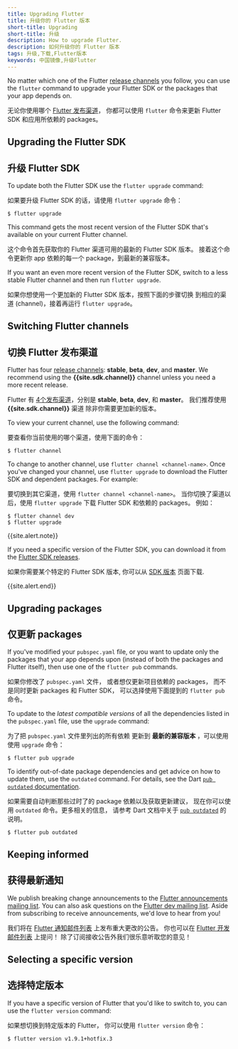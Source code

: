 ```yaml
---
title: Upgrading Flutter
title: 升级你的 Flutter 版本
short-title: Upgrading
short-title: 升级
description: How to upgrade Flutter.
description: 如何升级你的 Flutter 版本
tags: 升级,下载,Flutter版本
keywords: 中国镜像,升级Flutter
---
```


No matter which one of the Flutter [release channels][]
you follow, you can use the `flutter` command to upgrade your
Flutter SDK or the packages that your app depends on.

无论你使用哪个 [Flutter 发布渠道][release channels]，
你都可以使用 `flutter` 命令来更新 Flutter SDK 和应用所依赖的 packages。

## Upgrading the Flutter SDK

## 升级 Flutter SDK

To update both the Flutter SDK use the `flutter upgrade` command:

如果要升级 Flutter SDK 的话，请使用 `flutter upgrade` 命令：

```terminal
$ flutter upgrade
```

This command gets the most recent version of the Flutter SDK
that's available on your current Flutter channel.

这个命令首先获取你的 Flutter 渠道可用的最新的 Flutter SDK 版本。
接着这个命令更新你 app 依赖的每一个 package，到最新的兼容版本。

If you want an even more recent version of the Flutter SDK,
switch to a less stable Flutter channel
and then run `flutter upgrade`.

如果你想使用一个更加新的 Flutter SDK 版本，按照下面的步骤切换
到相应的渠道 (channel)，接着再运行 `flutter upgrade`。

## Switching Flutter channels

## 切换 Flutter 发布渠道

Flutter has four [release channels][]:
**stable**, **beta**, **dev**, and **master**.
We recommend using the **{{site.sdk.channel}}** channel
unless you need a more recent release.

Flutter 有 [4个发布渠道][release channels]，分别是 
**stable**, **beta**, **dev**, 和 **master**。
我们推荐使用 **{{site.sdk.channel}}** 渠道
除非你需要更加新的版本。

To view your current channel, use the following command:

要查看你当前使用的哪个渠道，使用下面的命令：

```terminal
$ flutter channel
```

To change to another channel, use `flutter channel <channel-name>`.
Once you've changed your channel, use `flutter upgrade`
to download the Flutter SDK and dependent packages.
For example:

要切换到其它渠道，使用 `flutter channel <channel-name>`。
当你切换了渠道以后，使用 `flutter upgrade` 下载 Flutter SDK 和依赖的 packages。
例如：

```terminal
$ flutter channel dev
$ flutter upgrade
```

{{site.alert.note}}

  If you need a specific version of the Flutter SDK,
  you can download it from the [Flutter SDK releases][].
  
  如果你需要某个特定的 Flutter SDK 版本,
  你可以从 [SDK 版本][Flutter SDK releases] 页面下载.
  
{{site.alert.end}}


## Upgrading packages

## 仅更新 packages

If you've modified your `pubspec.yaml` file, or you want to update
only the packages that your app depends upon
(instead of both the packages and Flutter itself),
then use one of the `flutter pub` commands.

如果你修改了 `pubspec.yaml` 文件，
或者想仅更新项目依赖的 packages，
而不是同时更新 packages 和 Flutter SDK，
可以选择使用下面提到的 `flutter pub` 命令。

To update to the _latest compatible versions_ of
all the dependencies listed in the `pubspec.yaml` file,
use the `upgrade` command:

为了把 `pubspec.yaml` 文件里列出的所有依赖
更新到 **最新的兼容版本** ，可以使用使用 `upgrade` 命令：

```terminal
$ flutter pub upgrade
```

To identify out-of-date package dependencies and get advice
on how to update them, use the `outdated` command. For details, see
the Dart [`pub outdated` documentation](https://dart.dev/tools/pub/cmd/pub-outdated).

如果需要自动判断那些过时了的 package 依赖以及获取更新建议，
现在你可以使用 `outdated` 命令。更多相关的信息，
请参考 Dart 文档中关于 [`pub outdated`](https://dart.cn/tools/pub/cmd/pub-outdated) 的说明。

```terminal
$ flutter pub outdated
```

## Keeping informed

## 获得最新通知

We publish breaking change announcements to the
[Flutter announcements mailing list][flutter-announce].
You can also ask questions on the [Flutter dev mailing list][flutter-dev].
Aside from subscribing to receive announcements,
we'd love to hear from you!

我们将在 [Flutter 通知邮件列表][flutter-announce] 上发布重大更改的公告。
你也可以在 [Flutter 开发邮件列表][flutter-dev] 上提问！
除了订阅接收公告外我们很乐意听取您的意见！

## Selecting a specific version

## 选择特定版本

If you have a specific version of Flutter that you'd like to switch to,
you can use the `flutter version` command:

如果想切换到特定版本的 Flutter，
你可以使用 `flutter version` 命令：

```terminal
$ flutter version v1.9.1+hotfix.3
```


[Flutter SDK releases]: /docs/development/tools/sdk/releases
[release channels]: {{site.github}}/flutter/flutter/wiki/Flutter-build-release-channels
[flutter-announce]: {{site.groups}}/forum/#!forum/flutter-announce
[flutter-dev]: {{site.groups}}/forum/#!forum/flutter-dev
[pubspec.yaml]: https://dart.dev/tools/pub/pubspec